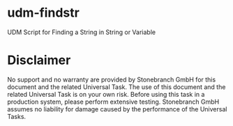 # udm-findstr
UDM Script for Finding a String in String or Variable

# Disclaimer
No support and no warranty are provided by Stonebranch GmbH for this document and the related Universal Task. The use of this document and the related Universal Task is on your own risk.
Before using this task in a production system, please perform extensive testing.
Stonebranch GmbH assumes no liability for damage caused by the performance of the Universal Tasks.
